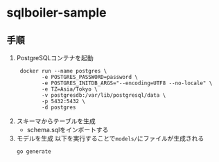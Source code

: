 # sqlboiler-sample

## 手順

1. PostgreSQLコンテナを起動
   ```shell
    docker run --name postgres \
           -e POSTGRES_PASSWORD=password \
           -e POSTGRES_INITDB_ARGS="--encoding=UTF8 --no-locale" \
           -e TZ=Asia/Tokyo \
           -v postgresdb:/var/lib/postgresql/data \
           -p 5432:5432 \
           -d postgres
    ```
2. スキーマからテーブルを生成
   - schema.sqlをインポートする
3. モデルを生成
   以下を実行することで`models/`にファイルが生成される
   ```shell
   go generate
   ```


